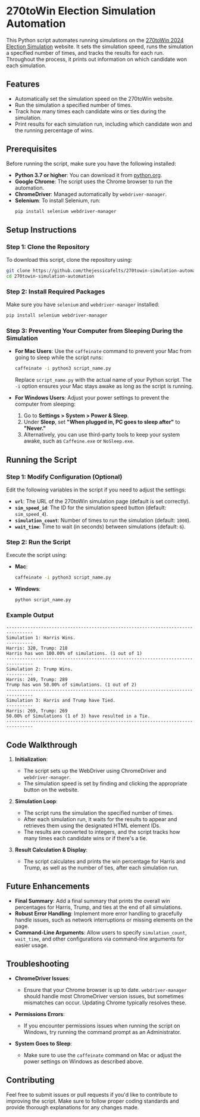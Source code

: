 # 270toWin Election Simulation Automation

This Python script automates running simulations on the [270toWin 2024 Election Simulation](https://www.270towin.com/2024-simulation/) website. It sets the simulation speed, runs the simulation a specified number of times, and tracks the results for each run. Throughout the process, it prints out information on which candidate won each simulation.

## Features
- Automatically set the simulation speed on the 270toWin website.
- Run the simulation a specified number of times.
- Track how many times each candidate wins or ties during the simulation.
- Print results for each simulation run, including which candidate won and the running percentage of wins.

## Prerequisites
Before running the script, make sure you have the following installed:

- **Python 3.7 or higher**: You can download it from [python.org](https://www.python.org/downloads/).
- **Google Chrome**: The script uses the Chrome browser to run the automation.
- **ChromeDriver**: Managed automatically by `webdriver-manager`.
- **Selenium**: To install Selenium, run:
  ```bash
  pip install selenium webdriver-manager
  ```

## Setup Instructions

### Step 1: Clone the Repository
To download this script, clone the repository using:
```bash
git clone https://github.com/thejessicafelts/270towin-simulation-automation.git
cd 270towin-simulation-automation
```

### Step 2: Install Required Packages
Make sure you have `selenium` and `webdriver-manager` installed:
```bash
pip install selenium webdriver-manager
```

### Step 3: Preventing Your Computer from Sleeping During the Simulation
- **For Mac Users**: Use the `caffeinate` command to prevent your Mac from going to sleep while the script runs:
  ```bash
  caffeinate -i python3 script_name.py
  ```
  Replace `script_name.py` with the actual name of your Python script. The `-i` option ensures your Mac stays awake as long as the script is running.

- **For Windows Users**: Adjust your power settings to prevent the computer from sleeping:
  1. Go to **Settings > System > Power & Sleep**.
  2. Under **Sleep**, set **"When plugged in, PC goes to sleep after"** to **"Never."**
  3. Alternatively, you can use third-party tools to keep your system awake, such as `Caffeine.exe` or `NoSleep.exe`.

## Running the Script

### Step 1: Modify Configuration (Optional)
Edit the following variables in the script if you need to adjust the settings:
- **`url`**: The URL of the 270toWin simulation page (default is set correctly).
- **`sim_speed_id`**: The ID for the simulation speed button (default: `sim_speed_4`).
- **`simulation_count`**: Number of times to run the simulation (default: `1000`).
- **`wait_time`**: Time to wait (in seconds) between simulations (default: `6`).

### Step 2: Run the Script
Execute the script using:
- **Mac**:
  ```bash
  caffeinate -i python3 script_name.py
  ```
- **Windows**:
  ```bash
  python script_name.py
  ```

### Example Output
```plaintext
--------------------------------------------------------------------------------
Simulation 1: Harris Wins.
----------
Harris: 320, Trump: 218
Harris has won 100.00% of simulations. (1 out of 1)
--------------------------------------------------------------------------------
Simulation 2: Trump Wins.
----------
Harris: 249, Trump: 289
Trump has won 50.00% of simulations. (1 out of 2)
--------------------------------------------------------------------------------
Simulation 3: Harris and Trump have Tied.
----------
Harris: 269, Trump: 269
50.00% of Simulations (1 of 3) have resulted in a Tie.
--------------------------------------------------------------------------------
```

## Code Walkthrough

1. **Initialization**:
   - The script sets up the WebDriver using ChromeDriver and `webdriver-manager`.
   - The simulation speed is set by finding and clicking the appropriate button on the website.

2. **Simulation Loop**:
   - The script runs the simulation the specified number of times.
   - After each simulation run, it waits for the results to appear and retrieves them using the designated HTML element IDs.
   - The results are converted to integers, and the script tracks how many times each candidate wins or if there's a tie.

3. **Result Calculation & Display**:
   - The script calculates and prints the win percentage for Harris and Trump, as well as the number of ties, after each simulation run.

## Future Enhancements

- **Final Summary**: Add a final summary that prints the overall win percentages for Harris, Trump, and ties at the end of all simulations.
- **Robust Error Handling**: Implement more error handling to gracefully handle issues, such as network interruptions or missing elements on the page.
- **Command-Line Arguments**: Allow users to specify `simulation_count`, `wait_time`, and other configurations via command-line arguments for easier usage.

## Troubleshooting

- **ChromeDriver Issues**:
  - Ensure that your Chrome browser is up to date. `webdriver-manager` should handle most ChromeDriver version issues, but sometimes mismatches can occur. Updating Chrome typically resolves these.

- **Permissions Errors**:
  - If you encounter permissions issues when running the script on Windows, try running the command prompt as an Administrator.

- **System Goes to Sleep**:
  - Make sure to use the `caffeinate` command on Mac or adjust the power settings on Windows as described above.

## Contributing

Feel free to submit issues or pull requests if you'd like to contribute to improving the script. Make sure to follow proper coding standards and provide thorough explanations for any changes made.

